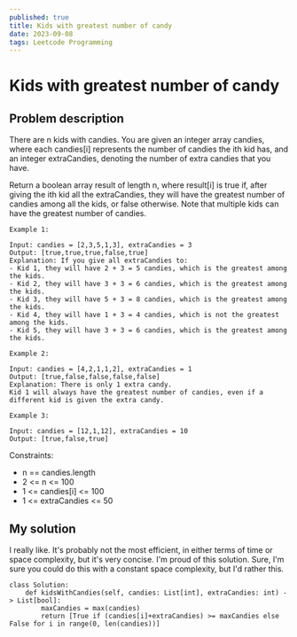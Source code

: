 ```yaml
---
published: true
title: Kids with greatest number of candy
date: 2023-09-08
tags: Leetcode Programming
---
```

# Kids with greatest number of candy
## Problem description
There are n kids with candies. You are given an integer array candies, where each candies[i] represents the number of candies the ith kid has, and an integer extraCandies, denoting the number of extra candies 
that you have.

Return a boolean array result of length n, where result[i] is true if, after giving the ith kid all the extraCandies, they will have the greatest number of candies among all the kids, or false otherwise.
Note that multiple kids can have the greatest number of candies.
 
```
Example 1:

Input: candies = [2,3,5,1,3], extraCandies = 3
Output: [true,true,true,false,true] 
Explanation: If you give all extraCandies to:
- Kid 1, they will have 2 + 3 = 5 candies, which is the greatest among the kids.
- Kid 2, they will have 3 + 3 = 6 candies, which is the greatest among the kids.
- Kid 3, they will have 5 + 3 = 8 candies, which is the greatest among the kids.
- Kid 4, they will have 1 + 3 = 4 candies, which is not the greatest among the kids.
- Kid 5, they will have 3 + 3 = 6 candies, which is the greatest among the kids.

Example 2:

Input: candies = [4,2,1,1,2], extraCandies = 1
Output: [true,false,false,false,false] 
Explanation: There is only 1 extra candy.
Kid 1 will always have the greatest number of candies, even if a different kid is given the extra candy.

Example 3:

Input: candies = [12,1,12], extraCandies = 10
Output: [true,false,true]
```

Constraints:
- n == candies.length
- 2 <= n <= 100
- 1 <= candies[i] <= 100
- 1 <= extraCandies <= 50

## My solution
I really like. It's probably not the most efficient, in either terms of time or space complexity, but it's very concise. I'm proud of this solution.
Sure, I'm sure you could do this with a constant space complexity, but I'd rather this.

```
class Solution:
    def kidsWithCandies(self, candies: List[int], extraCandies: int) -> List[bool]:
        maxCandies = max(candies)
        return [True if (candies[i]+extraCandies) >= maxCandies else False for i in range(0, len(candies))]
```
